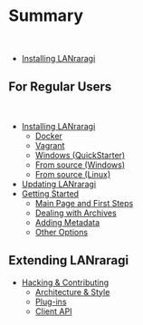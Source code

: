 # Summary
​
* [Installing LANraragi](README.md)

## For Regular Users
​
* [Installing LANraragi](installing/index.md)
    * [Docker](installing/docker.md)
    * [Vagrant](installing/vagrant.md)
    * [Windows (QuickStarter)](installing/windows.md)
    * [From source (Windows)](installing/source-windows.md)
    * [From source (Linux)](installing/source-linux.md)
* [Updating LANraragi](installing/updating.md)
* [Getting Started](using/index.md)
    * [Main Page and First Steps](using/first-steps.md)
    * [Dealing with Archives](using/archives.md)
    * [Adding Metadata](using/metadata.md)
    * [Other Options](using/misc.md)
    
## Extending LANraragi

* [Hacking & Contributing](contributing/index.md)
    * [Architecture & Style](contributing/architecture.md)
    * [Plug-ins](contributing/plugins.md)
    * [Client API](contributing/api.md)
​
